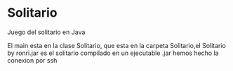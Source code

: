 # Solitario
Juego del solitario en Java

El main esta en la clase Solitario, que esta en la carpeta Solitario,el Solitario by ronri.jar es el solitario compilado en un ejecutable .jar
hemos hecho la conexion por ssh